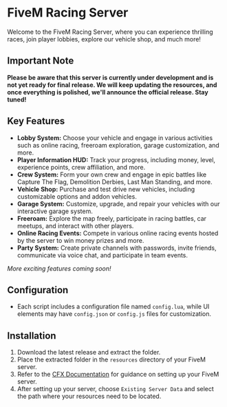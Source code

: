 # FiveM Racing Server

Welcome to the FiveM Racing Server, where you can experience thrilling races, join player lobbies, explore our vehicle shop, and much more!

## Important Note
**Please be aware that this server is currently under development and is not yet ready for final release. We will keep updating the resources, and once everything is polished, we'll announce the official release. Stay tuned!**

## Key Features

- **Lobby System:** Choose your vehicle and engage in various activities such as online racing, freeroam exploration, garage customization, and more.
- **Player Information HUD:** Track your progress, including money, level, experience points, crew affiliation, and more.
- **Crew System:** Form your own crew and engage in epic battles like Capture The Flag, Demolition Derbies, Last Man Standing, and more.
- **Vehicle Shop:** Purchase and test drive new vehicles, including customizable options and addon vehicles.
- **Garage System:** Customize, upgrade, and repair your vehicles with our interactive garage system.
- **Freeroam:** Explore the map freely, participate in racing battles, car meetups, and interact with other players.
- **Online Racing Events:** Compete in various online racing events hosted by the server to win money prizes and more.
- **Party System:** Create private channels with passwords, invite friends, communicate via voice chat, and participate in team events.

*More exciting features coming soon!*

## Configuration
- Each script includes a configuration file named `config.lua`, while UI elements may have `config.json` or `config.js` files for customization.

## Installation
1. Download the latest release and extract the folder.
2. Place the extracted folder in the `resources` directory of your FiveM server.
3. Refer to the [CFX Documentation](https://docs.fivem.net/docs/server-manual/setting-up-a-server/) for guidance on setting up your FiveM server.
4. After setting up your server, choose `Existing Server Data` and select the path where your resources need to be located.
